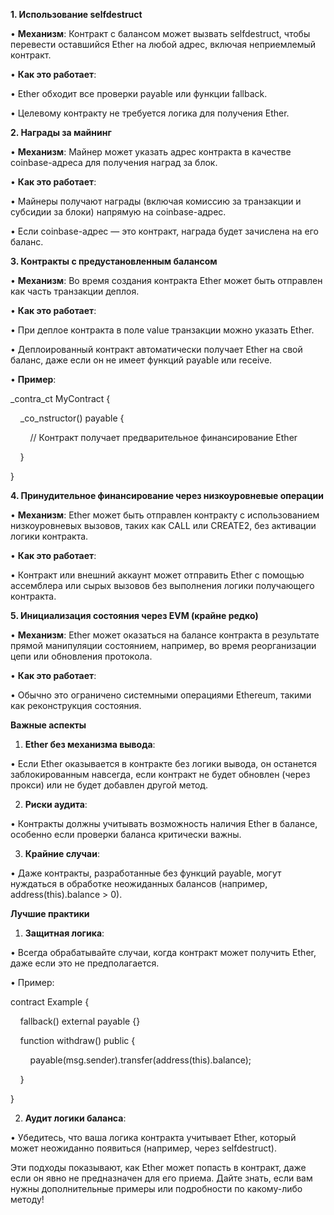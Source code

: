 **1. Использование selfdestruct**

• **Механизм**: Контракт с балансом может вызвать selfdestruct, чтобы перевести оставшийся Ether на любой адрес, включая неприемлемый контракт.

• **Как это работает**:

• Ether обходит все проверки payable или функции fallback.

• Целевому контракту не требуется логика для получения Ether.


**2. Награды за майнинг**

• **Механизм**: Майнер может указать адрес контракта в качестве coinbase-адреса для получения наград за блок.

• **Как это работает**:

• Майнеры получают награды (включая комиссию за транзакции и субсидии за блоки) напрямую на coinbase-адрес.

• Если coinbase-адрес — это контракт, награда будет зачислена на его баланс.

  

**3. Контракты с предустановленным балансом**

• **Механизм**: Во время создания контракта Ether может быть отправлен как часть транзакции деплоя.

• **Как это работает**:

• При деплое контракта в поле value транзакции можно указать Ether.

• Деплоированный контракт автоматически получает Ether на свой баланс, даже если он не имеет функций payable или receive.

• **Пример**:

  

_contra_ct MyContract {

    _co_nstructor() payable {

        // Контракт получает предварительное финансирование Ether

    }

}
 

**4. Принудительное финансирование через низкоуровневые операции**

• **Механизм**: Ether может быть отправлен контракту с использованием низкоуровневых вызовов, таких как CALL или CREATE2, без активации логики контракта.

• **Как это работает**:

• Контракт или внешний аккаунт может отправить Ether с помощью ассемблера или сырых вызовов без выполнения логики получающего контракта.

  

**5. Инициализация состояния через EVM (крайне редко)**

• **Механизм**: Ether может оказаться на балансе контракта в результате прямой манипуляции состоянием, например, во время реорганизации цепи или обновления протокола.

• **Как это работает**:

• Обычно это ограничено системными операциями Ethereum, такими как реконструкция состояния.

  

**Важные аспекты**

1. **Ether без механизма вывода**:

• Если Ether оказывается в контракте без логики вывода, он останется заблокированным навсегда, если контракт не будет обновлен (через прокси) или не будет добавлен другой метод.

2. **Риски аудита**:

• Контракты должны учитывать возможность наличия Ether в балансе, особенно если проверки баланса критически важны.

3. **Крайние случаи**:

• Даже контракты, разработанные без функций payable, могут нуждаться в обработке неожиданных балансов (например, address(this).balance > 0).

  

**Лучшие практики**

1. **Защитная логика**:

• Всегда обрабатывайте случаи, когда контракт может получить Ether, даже если это не предполагается.

• Пример:

contract Example {

    fallback() external payable {}

    function withdraw() public {

        payable(msg.sender).transfer(address(this).balance);

    }

}

2. **Аудит логики баланса**:

• Убедитесь, что ваша логика контракта учитывает Ether, который может неожиданно появиться (например, через selfdestruct).


Эти подходы показывают, как Ether может попасть в контракт, даже если он явно не предназначен для его приема. Дайте знать, если вам нужны дополнительные примеры или подробности по какому-либо методу!